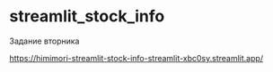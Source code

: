# streamlit_stock_info
Задание вторника

https://himimori-streamlit-stock-info-streamlit-xbc0sy.streamlit.app/
